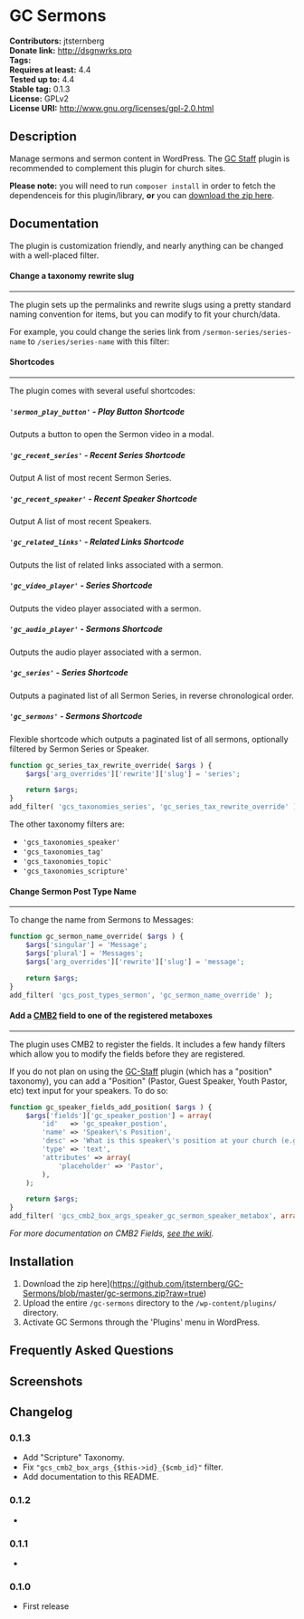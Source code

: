 # GC Sermons #
**Contributors:**      jtsternberg  
**Donate link:**       http://dsgnwrks.pro  
**Tags:**  
**Requires at least:** 4.4  
**Tested up to:**      4.4  
**Stable tag:**        0.1.3  
**License:**           GPLv2  
**License URI:**       http://www.gnu.org/licenses/gpl-2.0.html  

## Description ##

Manage sermons and sermon content in WordPress. The [GC Staff](https://github.com/jtsternberg/GC-Staff) plugin is recommended to complement this plugin for church sites.

**Please note:** you will need to run `composer install` in order to fetch the dependenceis for this plugin/library, **or** you can [download the zip here](https://github.com/jtsternberg/GC-Sermons/blob/master/gc-sermons.zip?raw=true).

## Documentation

The plugin is customization friendly, and nearly anything can be changed with a well-placed filter.

#### Change a taxonomy rewrite slug
---

The plugin sets up the permalinks and rewrite slugs using a pretty standard naming convention for items, but you can modify to fit your church/data.

For example, you could change the series link from `/sermon-series/series-name` to `/series/series-name` with this filter:

#### Shortcodes
---

The plugin comes with several useful shortcodes:

##### `'sermon_play_button'` - Play Button Shortcode

Outputs a button to open the Sermon video in a modal.

#####  `'gc_recent_series'` - Recent Series Shortcode

Output A list of most recent Sermon Series.

#####  `'gc_recent_speaker'` - Recent Speaker Shortcode

Output A list of most recent Speakers.

#####  `'gc_related_links'` - Related Links Shortcode

Outputs the list of related links associated with a sermon.

#####  `'gc_video_player'` - Series Shortcode

Outputs the video player associated with a sermon.

#####  `'gc_audio_player'` - Sermons Shortcode

Outputs the audio player associated with a sermon.

#####  `'gc_series'` - Series Shortcode

Outputs a paginated list of all Sermon Series, in reverse chronological order.

#####  `'gc_sermons'` - Sermons Shortcode

Flexible shortcode which outputs a paginated list of all sermons, optionally filtered by Sermon Series or Speaker.


```php
function gc_series_tax_rewrite_override( $args ) {
	$args['arg_overrides']['rewrite']['slug'] = 'series';

	return $args;
}
add_filter( 'gcs_taxonomies_series', 'gc_series_tax_rewrite_override' );
```

The other taxonomy filters are:

* `'gcs_taxonomies_speaker'`
* `'gcs_taxonomies_tag'`
* `'gcs_taxonomies_topic'`
* `'gcs_taxonomies_scripture'`

#### Change Sermon Post Type Name
---

To change the name from Sermons to Messages:

```php
function gc_sermon_name_override( $args ) {
	$args['singular'] = 'Message';
	$args['plural'] = 'Messages';
	$args['arg_overrides']['rewrite']['slug'] = 'message';

	return $args;
}
add_filter( 'gcs_post_types_sermon', 'gc_sermon_name_override' );
```

#### Add a [CMB2](https://github.com/WebDevStudios/CMB2) field to one of the registered metaboxes
---

The plugin uses CMB2 to register the fields. It includes a few handy filters which allow you to modify the fields before they are registered.

If you do not plan on using the [GC-Staff](https://github.com/jtsternberg/GC-Staff) plugin (which has a "position" taxonomy), you can add a "Position" (Pastor, Guest Speaker, Youth Pastor, etc) text input for your speakers. To do so:

```php
function gc_speaker_fields_add_position( $args ) {
	$args['fields']['gc_speaker_postion'] = array(
		'id'   => 'gc_speaker_postion',
		'name' => 'Speaker\'s Position',
		'desc' => 'What is this speaker\'s position at your church (e.g. "Guest Speaker")?',
		'type' => 'text',
		'attributes' => array(
			'placeholder' => 'Pastor',
		),
	);

	return $args;
}
add_filter( 'gcs_cmb2_box_args_speaker_gc_sermon_speaker_metabox', array( $this, 'gc_speaker_fields_add_position' ) );
```

_For more documentation on CMB2 Fields, [see the wiki](https://github.com/WebDevStudios/CMB2/wiki)._

## Installation ###

1. Download the zip here](https://github.com/jtsternberg/GC-Sermons/blob/master/gc-sermons.zip?raw=true)
1. Upload the entire `/gc-sermons` directory to the `/wp-content/plugins/` directory.
1. Activate GC Sermons through the 'Plugins' menu in WordPress.

## Frequently Asked Questions ##


## Screenshots ##


## Changelog ##

### 0.1.3 ###
* Add "Scripture" Taxonomy.
* Fix `"gcs_cmb2_box_args_{$this->id}_{$cmb_id}"` filter.
* Add documentation to this README.

### 0.1.2 ###
* 

### 0.1.1 ###
* 

### 0.1.0 ###
* First release
